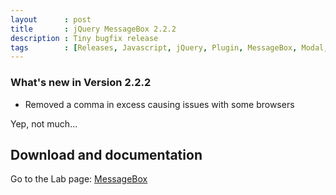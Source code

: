 ```yaml
---
layout      : post
title       : jQuery MessageBox 2.2.2
description : Tiny bugfix release
tags        : [Releases, Javascript, jQuery, Plugin, MessageBox, Modal, Dialog, Alert, Confirm, Prompt]
---
```



### What's new in Version 2.2.2
- Removed a comma in excess causing issues with some browsers

Yep, not much...


## Download and documentation

Go to the Lab page: [MessageBox](/labs/jquery-message-box/)
